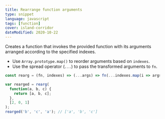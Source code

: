 ```yaml
---
title: Rearrange function arguments
type: snippet
language: javascript
tags: [function]
cover: island-corridor
dateModified: 2020-10-22
---
```


Creates a function that invokes the provided function with its arguments arranged according to the specified indexes.

- Use `Array.prototype.map()` to reorder arguments based on `indexes`.
- Use the spread operator (`...`) to pass the transformed arguments to `fn`.

```js
const rearg = (fn, indexes) => (...args) => fn(...indexes.map(i => args[i]));

var rearged = rearg(
  function(a, b, c) {
    return [a, b, c];
  },
  [2, 0, 1]
);
rearged('b', 'c', 'a'); // ['a', 'b', 'c']
```
